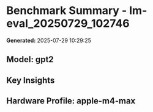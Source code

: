 # Benchmark Summary - lm-eval_20250729_102746

**Generated:** 2025-07-29 10:29:25

## Model: gpt2

## Key Insights

## Hardware Profile: apple-m4-max